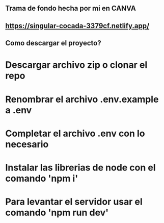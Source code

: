 ## Trama de fondo hecha por mi en CANVA

## https://singular-cocada-3379cf.netlify.app/

## Como descargar el proyecto?
# Descargar archivo zip o clonar el repo
# Renombrar el archivo .env.example a .env
# Completar el archivo .env con lo necesario
# Instalar las librerias de node con el comando 'npm i'
# Para levantar el servidor usar el comando 'npm run dev'